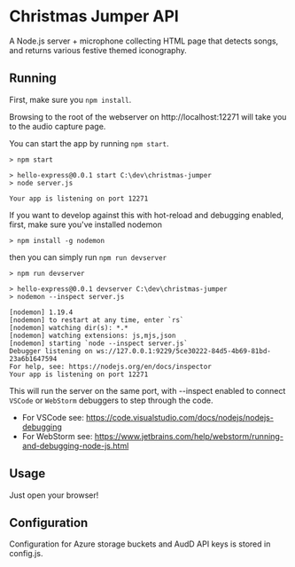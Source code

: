 Christmas Jumper API
=================

A Node.js server + microphone collecting HTML page that detects songs, and returns various festive themed iconography.

## Running

First, make sure you `npm install`.

Browsing to the root of the webserver on http://localhost:12271 will take you to the audio capture page.

You can start the app by running `npm start`.

    > npm start
    
    > hello-express@0.0.1 start C:\dev\christmas-jumper
    > node server.js
    
    Your app is listening on port 12271

If you want to develop against this with hot-reload and debugging enabled, first, make sure you've installed nodemon

    > npm install -g nodemon
    
then you can simply run `npm run devserver`

    > npm run devserver
    
    > hello-express@0.0.1 devserver C:\dev\christmas-jumper
    > nodemon --inspect server.js
    
    [nodemon] 1.19.4
    [nodemon] to restart at any time, enter `rs`
    [nodemon] watching dir(s): *.*
    [nodemon] watching extensions: js,mjs,json
    [nodemon] starting `node --inspect server.js`
    Debugger listening on ws://127.0.0.1:9229/5ce30222-84d5-4b69-81bd-23a6b1647594
    For help, see: https://nodejs.org/en/docs/inspector
    Your app is listening on port 12271

This will run the server on the same port, with --inspect enabled to connect `VSCode` or `WebStorm` debuggers to step through the code.

* For VSCode see: https://code.visualstudio.com/docs/nodejs/nodejs-debugging
* For WebStorm see: https://www.jetbrains.com/help/webstorm/running-and-debugging-node-js.html

## Usage

Just open your browser!

## Configuration

Configuration for Azure storage buckets and AudD API keys is stored in config.js.
